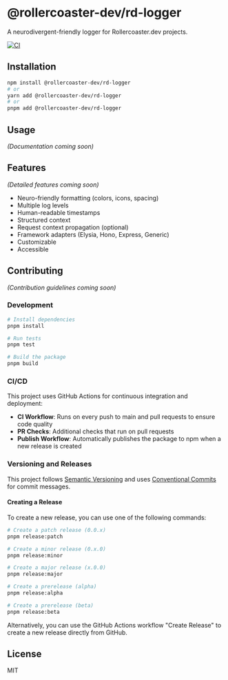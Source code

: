 # @rollercoaster-dev/rd-logger

A neurodivergent-friendly logger for Rollercoaster.dev projects.

[![CI](https://github.com/rollercoaster-dev/neuro-friendly-logger/actions/workflows/ci.yml/badge.svg)](https://github.com/rollercoaster-dev/neuro-friendly-logger/actions/workflows/ci.yml)

## Installation

```bash
npm install @rollercoaster-dev/rd-logger
# or
yarn add @rollercoaster-dev/rd-logger
# or
pnpm add @rollercoaster-dev/rd-logger
```

## Usage

*(Documentation coming soon)*

## Features

*(Detailed features coming soon)*

*   Neuro-friendly formatting (colors, icons, spacing)
*   Multiple log levels
*   Human-readable timestamps
*   Structured context
*   Request context propagation (optional)
*   Framework adapters (Elysia, Hono, Express, Generic)
*   Customizable
*   Accessible

## Contributing

*(Contribution guidelines coming soon)*

### Development

```bash
# Install dependencies
pnpm install

# Run tests
pnpm test

# Build the package
pnpm build
```

### CI/CD

This project uses GitHub Actions for continuous integration and deployment:

- **CI Workflow**: Runs on every push to main and pull requests to ensure code quality
- **PR Checks**: Additional checks that run on pull requests
- **Publish Workflow**: Automatically publishes the package to npm when a new release is created

### Versioning and Releases

This project follows [Semantic Versioning](https://semver.org/) and uses [Conventional Commits](https://www.conventionalcommits.org/) for commit messages.

#### Creating a Release

To create a new release, you can use one of the following commands:

```bash
# Create a patch release (0.0.x)
pnpm release:patch

# Create a minor release (0.x.0)
pnpm release:minor

# Create a major release (x.0.0)
pnpm release:major

# Create a prerelease (alpha)
pnpm release:alpha

# Create a prerelease (beta)
pnpm release:beta
```

Alternatively, you can use the GitHub Actions workflow "Create Release" to create a new release directly from GitHub.

## License

MIT
